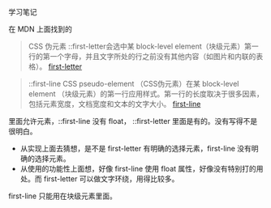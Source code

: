 学习笔记

在 MDN 上面找到的
> CSS 伪元素 ::first-letter会选中某 block-level element（块级元素）第一行的第一个字母，并且文字所处的行之前没有其他内容（如图片和内联的表格）。
[first-letter](https://developer.mozilla.org/zh-CN/docs/Web/CSS/::first-letter#%E5%85%81%E8%AE%B8%E7%9A%84%E5%B1%9E%E6%80%A7%E5%80%BC)


> ::first-line CSS pseudo-element （CSS伪元素）在某 block-level element （块级元素）的第一行应用样式。第一行的长度取决于很多因素，包括元素宽度，文档宽度和文本的文字大小。
[first-line](https://developer.mozilla.org/zh-CN/docs/Web/CSS/::first-line#%E5%85%81%E8%AE%B8%E7%9A%84%E5%B1%9E%E6%80%A7%E5%80%BC)

里面允许元素，::first-line 没有 float， ::first-letter 里面是有的。没有写得不是很明白。
* 从实现上面去猜想，是不是 first-letter 有明确的选择元素，first-line 没有明确的选择元素。
* 从使用的功能性上面想，好像 first-line 使用 float 属性，好像没有特别打的用处。而 first-letter 可以做文字环绕，用得比较多。


first-line 只能用在块级元素里面。

